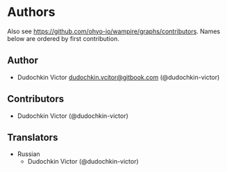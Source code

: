 Authors
=======

Also see https://github.com/ohyo-io/wampire/graphs/contributors.
Names below are ordered by first contribution.

Author
------

- Dudochkin Victor <dudochkin.vcitor@gitbook.com> (@dudochkin-victor)

Contributors
------------

- Dudochkin Victor (@dudochkin-victor)

Translators
------------

- Russian
    - Dudochkin Victor (@dudochkin-victor)
